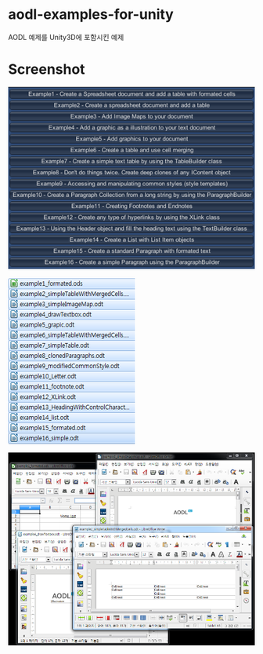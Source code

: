 # aodl-examples-for-unity

AODL 예제를 Unity3D에 포함시킨 예제

# Screenshot

![Alt Text](https://github.com/hebory/aodl-examples-for-unity/blob/master/Screenshot/AODLExample_Screenshot01.png)

![Alt Text](https://github.com/hebory/aodl-examples-for-unity/blob/master/Screenshot/AODLExample_Screenshot02.png)

![Alt Text](https://github.com/hebory/aodl-examples-for-unity/blob/master/Screenshot/AODLExample_Screenshot03.png)
